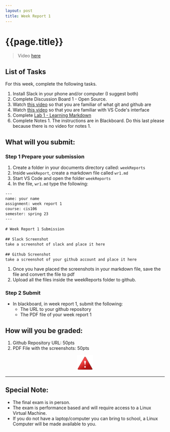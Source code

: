```yaml
---
layout: post
title: Week Report 1
---
```

# {{page.title}}

> Video [here](https://youtu.be/kBsY-uoEuBU)

## List of Tasks
For this week, complete the following tasks.

1. Install Slack in your phone and/or computer (I suggest both)
2. Complete Discussion Board 1 - Open Source.
3. Watch [this video](https://www.youtube.com/watch?v=wpISo9TNjfU) so that you are familiar of what git and github are
4. Watch [this video](https://www.youtube.com/watch?v=B-s71n0dHUk) so that you are familiar with VS Code's interface
5. Complete [Lab 1 - Learning Markdown](https://cis106.com/labs/lab1/) 
6. Complete Notes 1. The instructions are in Blackboard. Do this last please because there is no video for notes 1.


## What will you submit:
### Step 1 Prepare your submission
1. Create a folder in your documents directory called: `weekReports`
2. Inside `weekReport`, create a markdown file called `wr1.md`
3. Start VS Code and open the folder `weekReports`
4. In the file, `wr1.md` type the following:
   
```
---
name: your name
assignment: week report 1
course: cis106
semester: spring 23
---

# Week Report 1 Submission

## Slack Screenshot
take a screenshot of slack and place it here

## Github Screenshot
take a screenshot of your github account and place it here
```
1. Once you have placed the screenshots in your markdown file, save the file and convert the file to pdf
2. Upload all the files inside the weekReports folder to github.

### Step 2 Submit
* In blackboard, in week report 1, submit the following:
  * The URL to your github repository
  * The PDF file of your week report 1

## How will you be graded:
1. Github Repository URL: 50pts
2. PDF File with the screenshots: 50pts


<p align="center" style="display:block"><img src="/assets/warning-icon.png" width="50" /></p>

<hr>

## Special Note:
* The final exam is in person. 
* The exam is performance based and will require access to a Linux Virtual Machine. 
* If you do not have a laptop/computer you can bring to school, a Linux Computer will be made available to you.
